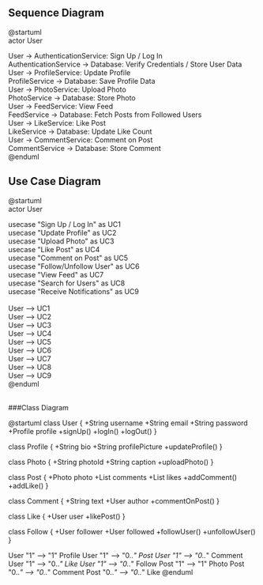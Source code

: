 ## Sequence Diagram

@startuml<br>
actor User <br>

User -> AuthenticationService: Sign Up / Log In
<br>
AuthenticationService -> Database: Verify Credentials / Store User Data
<br>
User -> ProfileService: Update Profile
<br>
ProfileService -> Database: Save Profile Data
<br>
User -> PhotoService: Upload Photo
<br>
PhotoService -> Database: Store Photo
<br>
User -> FeedService: View Feed
<br>
FeedService -> Database: Fetch Posts from Followed Users
<br>
User -> LikeService: Like Post
<br>
LikeService -> Database: Update Like Count
<br>
User -> CommentService: Comment on Post
<br>
CommentService -> Database: Store Comment
<br>
@enduml
<br>

## Use Case Diagram

@startuml<br>
actor User<br>

usecase "Sign Up / Log In" as UC1 <br>
usecase "Update Profile" as UC2 <br>
usecase "Upload Photo" as UC3 <br>
usecase "Like Post" as UC4 <br>
usecase "Comment on Post" as UC5 <br>
usecase "Follow/Unfollow User" as UC6 <br>
usecase "View Feed" as UC7 <br>
usecase "Search for Users" as UC8 <br>
usecase "Receive Notifications" as UC9 <br>
<br>
User --> UC1 <br>
User --> UC2 <br>
User --> UC3 <br>
User --> UC4 <br>
User --> UC5 <br>
User --> UC6 <br>
User --> UC7 <br>
User --> UC8 <br>
User --> UC9 <br>
@enduml <br>
<br>


###Class Diagram

@startuml
class User {
  +String username
  +String email
  +String password
  +Profile profile
  +signUp()
  +logIn()
  +logOut()
}

class Profile {
  +String bio
  +String profilePicture
  +updateProfile()
}

class Photo {
  +String photoId
  +String caption
  +uploadPhoto()
}

class Post {
  +Photo photo
  +List<Comment> comments
  +List<Like> likes
  +addComment()
  +addLike()
}

class Comment {
  +String text
  +User author
  +commentOnPost()
}

class Like {
  +User user
  +likePost()
}

class Follow {
  +User follower
  +User followed
  +followUser()
  +unfollowUser()
}

User "1" --> "1" Profile
User "1" --> "0..*" Post
User "1" --> "0..*" Comment
User "1" --> "0..*" Like
User "1" --> "0..*" Follow
Post "1" --> "1" Photo
Post "0..*" --> "0..*" Comment
Post "0..*" --> "0..*" Like
@enduml



